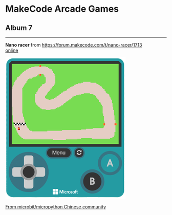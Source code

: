 # MakeCode Arcade Games
## Album 7

---------

**Nano racer** from https://forum.makecode.com/t/nano-racer/1713  
[online](https://arcade.makecode.com/81520-43644-88146-53538)

![](arcade-nano-racer.gif)




[From microbit/micropython Chinese community](http://www.micropython.org.cn)
